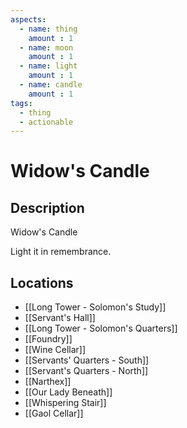 ```yaml
---
aspects: 
  - name: thing
    amount : 1
  - name: moon
    amount : 1
  - name: light
    amount : 1
  - name: candle
    amount : 1
tags:
  - thing
  - actionable
---
```


# Widow's Candle

## Description
Widow's Candle

Light it in remembrance.
## Locations
- [[Long Tower - Solomon's Study]]
- [[Servant's Hall]]
- [[Long Tower - Solomon's Quarters]]
- [[Foundry]]
- [[Wine Cellar]]
- [[Servants' Quarters - South]]
- [[Servant's Quarters - North]]
- [[Narthex]]
- [[Our Lady Beneath]]
- [[Whispering Stair]]
- [[Gaol Cellar]]